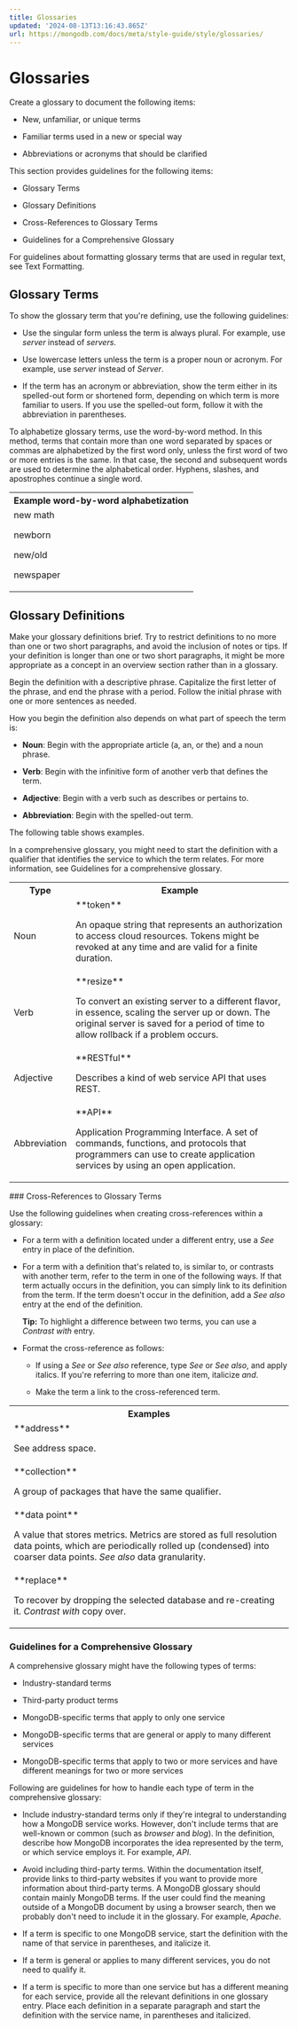 ```yaml
---
title: Glossaries
updated: '2024-08-13T13:16:43.865Z'
url: https://mongodb.com/docs/meta/style-guide/style/glossaries/
---
```


# Glossaries

Create a glossary to document the following items:

- New, unfamiliar, or unique terms

- Familiar terms used in a new or special way

- Abbreviations or acronyms that should be clarified

This section provides guidelines for the following items:

- Glossary Terms

- Glossary Definitions

- Cross-References to Glossary Terms

- Guidelines for a Comprehensive Glossary

For guidelines about formatting glossary terms that are used in regular text, see Text Formatting.

## Glossary Terms

To show the glossary term that you're defining, use the following guidelines:

- Use the singular form unless the term is always plural. For example, use *server* instead of *servers*.

- Use lowercase letters unless the term is a proper noun or acronym. For example, use *server* instead of *Server*.

- If the term has an acronym or abbreviation, show the term either in its spelled-out form or shortened form, depending on which term is more familiar to users. If you use the spelled-out form, follow it with the abbreviation in parentheses.

To alphabetize glossary terms, use the word-by-word method. In this method, terms that contain more than one word separated by spaces or commas are alphabetized by the first word only, unless the first word of two or more entries is the same. In that case, the second and subsequent words are used to determine the alphabetical order. Hyphens, slashes, and apostrophes continue a single word.

<table>
<tr>
<th id="Example%20word-by-word%20alphabetization">
Example word-by-word alphabetization

</th>
</tr>
<tr>
<td headers="Example%20word-by-word%20alphabetization">
new math

newborn

new/old

newspaper

</td>
</tr>
</table>

## Glossary Definitions

Make your glossary definitions brief. Try to restrict definitions to no more than one or two short paragraphs, and avoid the inclusion of notes or tips. If your definition is longer than one or two short paragraphs, it might be more appropriate as a concept in an overview section rather than in a glossary.

Begin the definition with a descriptive phrase. Capitalize the first letter of the phrase, and end the phrase with a period. Follow the initial phrase with one or more sentences as needed.

How you begin the definition also depends on what part of speech the term is:

- **Noun**: Begin with the appropriate article (a, an, or the) and a noun phrase.

- **Verb**: Begin with the infinitive form of another verb that defines the term.

- **Adjective**: Begin with a verb such as describes or pertains to.

- **Abbreviation**: Begin with the spelled-out term.

The following table shows examples.

In a comprehensive glossary, you might need to start the definition with a qualifier that identifies the service to which the term relates. For more information, see Guidelines for a comprehensive glossary.

<table>
<tr>
<th id="Type">
Type

</th>
<th id="Example">
Example

</th>
</tr>
<tr>
<td headers="Type">
Noun

</td>
<td headers="Example">
**token**

An opaque string that represents an authorization to access cloud resources. Tokens might be revoked at any time and are valid for a finite duration.

</td>
</tr>
<tr>
<td headers="Type">
Verb

</td>
<td headers="Example">
**resize**

To convert an existing server to a different flavor, in essence, scaling the server up or down. The original server is saved for a period of time to allow rollback if a problem occurs.

</td>
</tr>
<tr>
<td headers="Type">
Adjective

</td>
<td headers="Example">
**RESTful**

Describes a kind of web service API that uses REST.

</td>
</tr>
<tr>
<td headers="Type">
Abbreviation

</td>
<td headers="Example">
**API**

Application Programming Interface. A set of commands, functions, and protocols that programmers can use to create application services by using an open application.

</td>
</tr>
</table>
### Cross-References to Glossary Terms

Use the following guidelines when creating cross-references within a glossary:

- For a term with a definition located under a different entry, use a *See* entry in place of the definition.

- For a term with a definition that's related to, is similar to, or contrasts with another term, refer to the term in one of the following ways. If that term actually occurs in the definition, you can simply link to its definition from the term. If the term doesn't occur in the definition, add a *See also* entry at the end of the definition.

  **Tip:** To highlight a difference between two terms, you can use a *Contrast with* entry.

- Format the cross-reference as follows:

  - If using a *See* or *See also* reference, type *See* or *See also*, and apply italics. If you're referring to more than one item, italicize *and*.

  - Make the term a link to the cross-referenced term.

<table>
<tr>
<th id="Examples">
Examples

</th>
</tr>
<tr>
<td headers="Examples">
**address**

See address space.

</td>
</tr>
<tr>
<td headers="Examples">
**collection**

A group of packages that have the same qualifier.

</td>
</tr>
<tr>
<td headers="Examples">
**data point**

A value that stores metrics. Metrics are stored as full resolution data points, which are periodically rolled up (condensed) into coarser data points. *See also* data granularity.

</td>
</tr>
<tr>
<td headers="Examples">
**replace**

To recover by dropping the selected database and re-creating it. *Contrast with* copy over.

</td>
</tr>
</table>

### Guidelines for a Comprehensive Glossary

A comprehensive glossary might have the following types of terms:

- Industry-standard terms

- Third-party product terms

- MongoDB-specific terms that apply to only one service

- MongoDB-specific terms that are general or apply to many different services

- MongoDB-specific terms that apply to two or more services and have different meanings for two or more services

Following are guidelines for how to handle each type of term in the comprehensive glossary:

- Include industry-standard terms only if they're integral to understanding how a MongoDB service works. However, don't include terms that are well-known or common (such as *browser* and *blog*). In the definition, describe how MongoDB incorporates the idea represented by the term, or which service employs it. For example, *API*.

- Avoid including third-party terms. Within the documentation itself, provide links to third-party websites if you want to provide more information about third-party terms. A MongoDB glossary should contain mainly MongoDB terms. If the user could find the meaning outside of a MongoDB document by using a browser search, then we probably don't need to include it in the glossary. For example, *Apache*.

- If a term is specific to one MongoDB service, start the definition with the name of that service in parentheses, and italicize it.

- If a term is general or applies to many different services, you do not need to qualify it.

- If a term is specific to more than one service but has a different meaning for each service, provide all the relevant definitions in one glossary entry. Place each definition in a separate paragraph and start the definition with the service name, in parentheses and italicized.